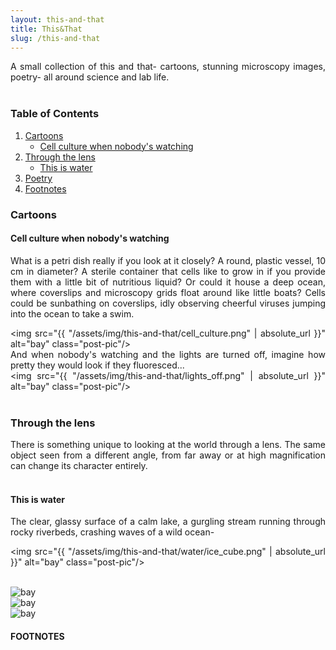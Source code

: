 ```yaml
---
layout: this-and-that
title: This&That
slug: /this-and-that
---
```


A small collection of this and that- cartoons, stunning microscopy images, poetry- all around science and lab life.  
<br />
### Table of Contents
1. [Cartoons](#cartoons)
    * [Cell culture when nobody's watching](#cell-culture-when-nobody's-watching)
2. [Through the lens](#through-the-lens)
    * [This is water](#this-is-water)
4. [Poetry](#poetry)
5. [Footnotes](#footnotes)

### Cartoons
#### Cell culture when nobody's watching
<style>body {text-align: justify}</style>
What is a petri dish really if you look at it closely? A round, plastic vessel, 10 cm in diameter? A sterile container that cells like to grow in if you provide them with a little bit of nutritious liquid? Or could it house a deep ocean, where coverslips and microscopy grids float around like little boats? Cells could be sunbathing on coverslips, idly observing cheerful viruses jumping into the ocean to take a swim. 

<img src="{{ "/assets/img/this-and-that/cell_culture.png" | absolute_url }}" alt="bay" class="post-pic"/>
<br />
And when nobody's watching and the lights are turned off, imagine how pretty they would look if they fluoresced... 
<br />
<img src="{{ "/assets/img/this-and-that/lights_off.png" | absolute_url }}" alt="bay" class="post-pic"/>
<br />
<br />

### Through the lens

There is something unique to looking at the world through a lens. The same object seen from a different angle, from far away or at high magnification can change its character entirely.   
<br />

#### This is water

The clear, glassy surface of a calm lake, a gurgling stream running through rocky riverbeds, crashing waves of a wild ocean-  


<img src="{{ "/assets/img/this-and-that/water/ice_cube.png" | absolute_url }}" alt="bay" class="post-pic"/>

<br />
<img src="{{ "/assets/img/this-and-that/water/ice_triplet.png" | absolute_url }}" alt="bay" class="post-pic"/>

<br />
<img src="{{ "/assets/img/this-and-that/water/ice_flower.png" | absolute_url }}" alt="bay" class="post-pic"/>

<br />
<img src="{{ "/assets/img/this-and-that/water/ice_hexagon.png" | absolute_url }}" alt="bay" class="post-pic"/>

<br />

#### FOOTNOTES

[^1]: This is a note!


<br />
